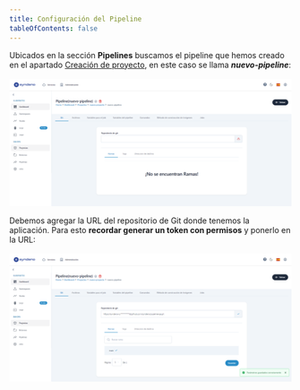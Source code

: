 ```yaml
---
title: Configuración del Pipeline
tableOfContents: false
---
```


Ubicados en la sección **Pipelines** buscamos el pipeline que hemos creado en el apartado [Creación de proyecto](https://docs.syndeno.cloud/how-to/pasos-para-levantar-app/crear-proyecto/), en este caso se llama ***nuevo-pipeline***:
<br></br>
<a href="/src/content/docs/img/how-to/pasos-para-levantar-app/conf-pipeline/repo-git-antes.png" target="_blank">
    <img src="/src/content/docs/img/how-to/pasos-para-levantar-app/conf-pipeline/repo-git-antes.png" alt="git antes">
</a>

Debemos agregar la URL del repositorio de Git donde tenemos la aplicación. Para esto **recordar generar un token con permisos** y ponerlo en la URL:
<br></br>
<a href="/src/content/docs/img/how-to/pasos-para-levantar-app/conf-pipeline/repo-git-despues.png" target="_blank">
    <img src="/src/content/docs/img/how-to/pasos-para-levantar-app/conf-pipeline/repo-git-despues.png" alt="git despues">
</a>

<details hidden>
2. El segundo paso es agregar un JenkinsFile. En esta estarán definidos todos los recursos que deberá crear la aplicación, algunas variables y configuraciones:
[![jenkinsfile](/src/content/docs/img/how-to/pasos-para-levantar-app/conf-pipeline/jenkinsfile.png "jenkinsfile")](/src/content/docs/img/how-to/pasos-para-levantar-app/conf-pipeline/jenkinsfile.png)

Aquí hay un JenkinsFile de un backend con node.js básico de ejemplo:
```groovy
@org.jenkinsci.plugins.workflow.libs.Library('syndeno-lib@v5-stable')
import com.syndeno.*
import java.lang.Object

pipelineKubernetesJobGoogle {
    loggerLevel = "TRACE"
    name = "back"
    stateBucketName = "syndeno-gke-${this.params.SYN_SERVICE_KUBERNETES_cluster_name}-${this.params.SYN_ENVIRONMENT_name}-" + name
    
    pipelineParameters = []
    
    buildEnvironment = { }
    
    build = [
        newKubernetesBuild {
            name = "back"
            srcPath = "."
            prepareCommands = """
            """.stripIndent()
            
            def namespace = this.params.SYN_ENVIRONMENT_name
            def imageName = this.params.SYN_ENVIRONMENT_name ? "eu.gcr.io/syndeno/back-${this.params.SYN_ENVIRONMENT_name}" : ''
            def fqdn = this.params.SYN_ENVIRONMENT_domain ? "api.${this.params.SYN_ENVIRONMENT_domain}" : ''
            
            images = [
                [
                    name: 'back',
                    image: imageName,
                    basePath: 'qa-back',
                    tags: 'latest',
                    dockerfile: [
                        type: "FILE",
                        filePath: "Dockerfile"
                    ]
                ]
            ]
            
            deployments = [
                [
                    name: "back",
                    namespace: namespace,
                    replicas: 1,
                    containers: [
                        [
                            name: 'back',
                            imageName: imageName,
                            imageTag: "latest",
                            probePort: 3000,
                            resources: [
                                requests: [
                                    enabled: true,
                                    cpu: "10m",
                                    memory: "10M"
                                ],
                                limits: [
                                    enabled: false,
                                    cpu: "800m",
                                    memory: "1G"
                                ]
                            ]
                        ]
                    ]
                ]
            ]
            
            ingresses = [
                [
                    name: "back-ingress",
                    namespace: namespace,
                    cert_issuer: 'syndeno-issuer',
                    ingressClass: 'nginx',
                    tls: fqdn,
                    rules: [
                        [
                            host: fqdn,
                            path: "/",
                            serviceName: "back-np",
                            servicePort: 80
                        ]
                    ]
                ]
            ]
            
            nodePorts = [
                [
                    name: "back-np",
                    namespace: namespace,
                    port: 80,
                    targetPort: 3000,
                    selector: 'back'
                ]
            ]
        }
    ]
}
```
</details>